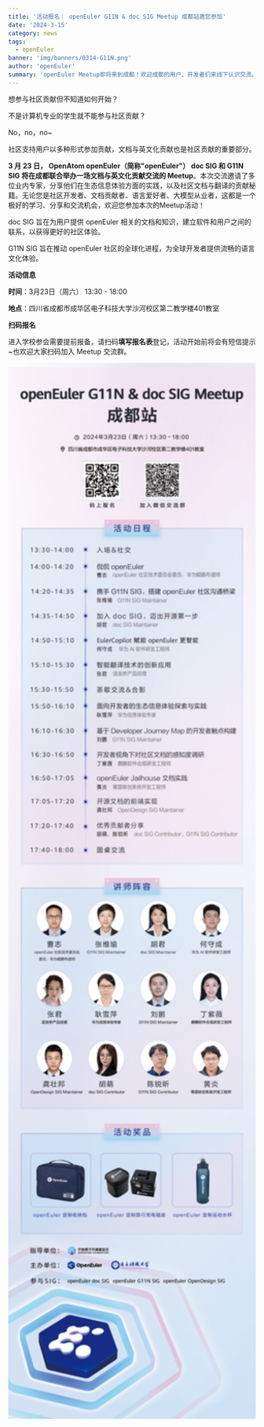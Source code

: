 ```yaml
---
title: '活动报名｜ openEuler G11N & doc SIG Meetup 成都站邀您参加'
date: '2024-3-15'
category: news
tags:
  - openEuler
banner: 'img/banners/0314-G11N.png'
author: 'openEuler'
summary: 'openEuler Meetup即将来到成都！欢迎成都的用户、开发者们来线下认识交流。'
---
```






想参与社区贡献但不知道如何开始？



不是计算机专业的学生就不能参与社区贡献？



No，no，no\~

社区支持用户以多种形式参加贡献，文档与英文化贡献也是社区贡献的重要部分。

**3 月 23 日， OpenAtom openEuler（简称\"openEuler\"） doc SIG 和 G11N SIG 将在成都联合举办一场文档与英文化贡献交流的 Meetup**。本次交流邀请了多位业内专家，分享他们在生态信息体验方面的实践，以及社区文档与翻译的贡献秘籍。无论您是社区开发者、文档贡献者、语言爱好者、大模型从业者，这都是一个极好的学习、分享和交流机会，欢迎您参加本次的Meetup活动！

doc SIG 旨在为用户提供 openEuler
相关的文档和知识，建立软件和用户之间的联系，以获得更好的社区体验。

G11N SIG 旨在推动 openEuler
社区的全球化进程，为全球开发者提供流畅的语言文化体验。

**活动信息**

**时间**：3月23日（周六） 13:30 - 18:00

**地点**：四川省成都市成华区电子科技大学沙河校区第二教学楼401教室 

**扫码报名**

进入学校参会需要提前报备，请扫码**填写报名表**登记，活动开始前将会有短信提示\~也欢迎大家扫码加入
Meetup 交流群。

<img src="./media/image1.png" width="1000" >

